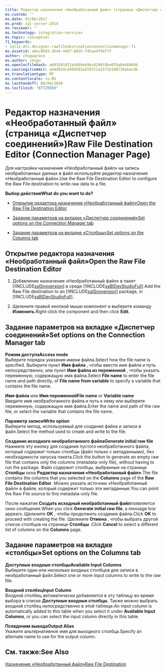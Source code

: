```yaml
---
title: Редактор назначения «Необработанный файл» (страница «Диспетчер соединений») | Документация Майкрософт
ms.custom: ''
ms.date: 03/06/2017
ms.prod: sql-server-2014
ms.reviewer: ''
ms.technology: integration-services
ms.topic: conceptual
f1_keywords:
- sql12.dts.designer.rawfiledestinationconnectionmanager.f1
ms.assetid: a0ec9643-3b44-4467-b855-f45ae4794f7f
author: chugugrace
ms.author: chugu
ms.openlocfilehash: a693591921a5669eb9bc8160f0be076ab4d6869b
ms.sourcegitcommit: ad4d92dce894592a259721a1571b1d8736abacdb
ms.translationtype: MT
ms.contentlocale: ru-RU
ms.lasthandoff: 08/04/2020
ms.locfileid: "87729593"
---
```

# <a name="raw-file-destination-editor-connection-manager-page"></a><span data-ttu-id="68653-102">Редактор назначения «Необработанный файл» (страница «Диспетчер соединений»)</span><span class="sxs-lookup"><span data-stu-id="68653-102">Raw File Destination Editor (Connection Manager Page)</span></span>
  <span data-ttu-id="68653-103">Для настройки назначения «Необработанный файл» на запись необработанных данных в файл используйте редактор назначения «Необработанный файл».</span><span class="sxs-lookup"><span data-stu-id="68653-103">Use the Raw File Destination Editor to configure the Raw File destination to write raw data to a file.</span></span>  
  
 <span data-ttu-id="68653-104">**Выбор действия**</span><span class="sxs-lookup"><span data-stu-id="68653-104">**What do you want to do?**</span></span>  
  
-   [<span data-ttu-id="68653-105">Открытие редактора назначения «Необработанный файл»</span><span class="sxs-lookup"><span data-stu-id="68653-105">Open the Raw File Destination Editor</span></span>](#open)  
  
-   [<span data-ttu-id="68653-106">Задание параметров на вкладке «Диспетчер соединений»</span><span class="sxs-lookup"><span data-stu-id="68653-106">Set options on the Connection Manager tab</span></span>](#connection)  
  
-   [<span data-ttu-id="68653-107">Задание параметров на вкладке «Столбцы»</span><span class="sxs-lookup"><span data-stu-id="68653-107">Set options on the Columns tab</span></span>](#mapping)  
  
##  <a name="open-the-raw-file-destination-editor"></a><a name="open"></a><span data-ttu-id="68653-108">Открытие редактора назначения «Необработанный файл»</span><span class="sxs-lookup"><span data-stu-id="68653-108">Open the Raw File Destination Editor</span></span>  
  
1.  <span data-ttu-id="68653-109">Добавление назначения «Необработанный файл» в пакет [!INCLUDE[ssISnoversion](../includes/ssisnoversion-md.md)] в среде [!INCLUDE[ssBIDevStudioFull](../includes/ssbidevstudiofull-md.md)].</span><span class="sxs-lookup"><span data-stu-id="68653-109">Add the Raw File destination to an [!INCLUDE[ssISnoversion](../includes/ssisnoversion-md.md)] package, in [!INCLUDE[ssBIDevStudioFull](../includes/ssbidevstudiofull-md.md)].</span></span>  
  
2.  <span data-ttu-id="68653-110">Щелкните правой кнопкой мыши компонент и выберите команду **Изменить**.</span><span class="sxs-lookup"><span data-stu-id="68653-110">Right-click the component and then click **Edit**.</span></span>  
  
##  <a name="set-options-on-the-connection-manager-tab"></a><a name="connection"></a><span data-ttu-id="68653-111">Задание параметров на вкладке «Диспетчер соединений»</span><span class="sxs-lookup"><span data-stu-id="68653-111">Set options on the Connection Manager tab</span></span>  
 <span data-ttu-id="68653-112">**Режим доступа**</span><span class="sxs-lookup"><span data-stu-id="68653-112">**Access mode**</span></span>  
 <span data-ttu-id="68653-113">Выберите порядок указания имени файла.</span><span class="sxs-lookup"><span data-stu-id="68653-113">Select how the file name is specified.</span></span> <span data-ttu-id="68653-114">Выберите пункт **Имя файла** , чтобы ввести имя файла и путь непосредственно, или пункт **Имя файла из переменной** , чтобы указать переменную, содержащую имя файла.</span><span class="sxs-lookup"><span data-stu-id="68653-114">Select **File name** to enter the file name and path directly, of **File name from variable** to specify a variable that contains the file name.</span></span>  
  
 <span data-ttu-id="68653-115">**Имя файла** или **Имя переменной**</span><span class="sxs-lookup"><span data-stu-id="68653-115">**File name** or **Variable name**</span></span>  
 <span data-ttu-id="68653-116">Введите имя необработанного файла и путь к нему или выберите переменную, содержащую имя файла.</span><span class="sxs-lookup"><span data-stu-id="68653-116">Enter the name and path of the raw file, or select the variable that contains the file name.</span></span>  
  
 <span data-ttu-id="68653-117">**Параметр записи**</span><span class="sxs-lookup"><span data-stu-id="68653-117">**Write option**</span></span>  
 <span data-ttu-id="68653-118">Выберите метод, используемый для создания файла и записи в файл.</span><span class="sxs-lookup"><span data-stu-id="68653-118">Select the method used to create and write to the file.</span></span>  
  
 <span data-ttu-id="68653-119">**Создание исходного необработанного файла**</span><span class="sxs-lookup"><span data-stu-id="68653-119">**Generate initial raw file**</span></span>  
 <span data-ttu-id="68653-120">Нажмите эту кнопку для создания пустого необработанного файла, который содержит только столбцы (файл только с метаданными), без необходимости запуска пакета.</span><span class="sxs-lookup"><span data-stu-id="68653-120">Click the button to generate an empty raw file that contains only the columns (metadata-only file), without having to run the package.</span></span> <span data-ttu-id="68653-121">Файл содержит столбцы, выбранные на странице **Столбцы** окна **Редактор назначения «Необработанный файл»**.</span><span class="sxs-lookup"><span data-stu-id="68653-121">The file contains the columns that you selected on the **Columns** page of the **Raw File Destination Editor**.</span></span> <span data-ttu-id="68653-122">Можно указать источник «Необработанный файл» в файле, который содержит только эти метаданные.</span><span class="sxs-lookup"><span data-stu-id="68653-122">You can point the Raw File source to this metadata-only file.</span></span>  
  
 <span data-ttu-id="68653-123">После нажатия **Создать исходный необработанный файл**появляется окно сообщения.</span><span class="sxs-lookup"><span data-stu-id="68653-123">When you click **Generate initial raw file**, a message box appears.</span></span> <span data-ttu-id="68653-124">Щелкните **ОК** , чтобы продолжить создание файла.</span><span class="sxs-lookup"><span data-stu-id="68653-124">Click **OK** to proceed with creating the file.</span></span> <span data-ttu-id="68653-125">Щелкните **Отмена** , чтобы выбрать другой список столбцов на странице **Столбцы** .</span><span class="sxs-lookup"><span data-stu-id="68653-125">Click **Cancel** to select a different list of columns on the **Columns** page.</span></span>  
  
##  <a name="set-options-on-the-columns-tab"></a><a name="mapping"></a><span data-ttu-id="68653-126">Задание параметров на вкладке «столбцы»</span><span class="sxs-lookup"><span data-stu-id="68653-126">Set options on the Columns tab</span></span>  
 <span data-ttu-id="68653-127">**Доступные входные столбцы**</span><span class="sxs-lookup"><span data-stu-id="68653-127">**Available Input Columns**</span></span>  
 <span data-ttu-id="68653-128">Выберите один или несколько входных столбцов для записи в необработанный файл.</span><span class="sxs-lookup"><span data-stu-id="68653-128">Select one or more input columns to write to the raw file.</span></span>  
  
 <span data-ttu-id="68653-129">**Входной столбец**</span><span class="sxs-lookup"><span data-stu-id="68653-129">**Input Column**</span></span>  
 <span data-ttu-id="68653-130">Входной столбец автоматически добавляется в эту таблицу во время выбора в списке **Доступные входные столбцы**. Также можно выбрать входной столбец непосредственно в этой таблице.</span><span class="sxs-lookup"><span data-stu-id="68653-130">An input column is automatically added to this table when you select it under **Available Input Columns**, or you can select the input column directly in this table.</span></span>  
  
 <span data-ttu-id="68653-131">**Псевдоним вывода**</span><span class="sxs-lookup"><span data-stu-id="68653-131">**Output Alias**</span></span>  
 <span data-ttu-id="68653-132">Укажите альтернативное имя для выходного столбца.</span><span class="sxs-lookup"><span data-stu-id="68653-132">Specify an alternate name to use for the output column.</span></span>  
  
## <a name="see-also"></a><span data-ttu-id="68653-133">См. также:</span><span class="sxs-lookup"><span data-stu-id="68653-133">See Also</span></span>  
 [<span data-ttu-id="68653-134">Назначение «Необработанный файл»</span><span class="sxs-lookup"><span data-stu-id="68653-134">Raw File Destination</span></span>](data-flow/raw-file-destination.md)  
  
  
